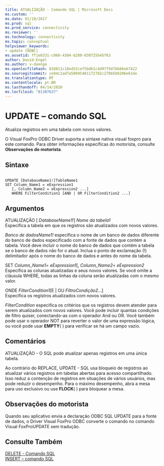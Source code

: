 ```yaml
---
title: ATUALIZAÇÃO - Comando SQL | Microsoft Docs
ms.custom: ''
ms.date: 01/19/2017
ms.prod: sql
ms.prod_service: connectivity
ms.reviewer: ''
ms.technology: connectivity
ms.topic: conceptual
helpviewer_keywords:
- update [ODBC]
ms.assetid: ff1e0331-c060-4304-b280-039725b45f63
author: David-Engel
ms.author: v-daenge
ms.openlocfilehash: 818811c18ed52cef5bdb1c4d97f947bb86e67422
ms.sourcegitcommit: ce94c2ad7a50945481172782c270b5b0206e61de
ms.translationtype: MT
ms.contentlocale: pt-BR
ms.lasthandoff: 04/14/2020
ms.locfileid: "81307637"
---
```

# <a name="update---sql-command"></a>UPDATE – comando SQL
Atualiza registros em uma tabela com novos valores.  
  
 O Visual FoxPro ODBC Driver suporta a sintaxe nativa visual foxpro para este comando. Para obter informações específicas do motorista, consulte **Observações do motorista**.  
  
## <a name="syntax"></a>Sintaxe  
  
```  
  
UPDATE [DatabaseName1!]TableName1  
SET Column_Name1 = eExpression1  
   [, Column_Name2 = eExpression2 ...]  
   WHERE FilterCondition1 [AND | OR FilterCondition2 ...]  
```  
  
## <a name="arguments"></a>Argumentos  
 ATUALIZAÇÃO [ *DatabaseName1!*] *Nome da tabela1*  
 Especifica a tabela em que os registros são atualizados com novos valores.  
  
 *Banco de dadosName1!* especifica o nome de um banco de dados diferente do banco de dados especificado com a fonte de dados que contém a tabela. Você deve incluir o nome do banco de dados que contém a tabela se o banco de dados não for o atual. Inclua o ponto de exclamação (!) delimitador após o nome do banco de dados e antes do nome da tabela.  
  
 SET *Column_Name1*= *eExpression1*[, *Column_Name2*= *eExpression2*  
 Especifica as colunas atualizadas e seus novos valores. Se você omite a cláusula WHERE, todas as linhas da coluna serão atualizadas com o mesmo valor.  
  
 ONDE *FilterCondition1*[E &#124; OU *FiltroCondição2*...]  
 Especifica os registros atualizados com novos valores.  
  
 *FilterCondition* especifica os critérios que os registros devem atender para serem atualizados com novos valores. Você pode incluir quantas condições de filtro quiser, conectando-as com o operador And ou OR. Você também pode usar o operador NOT para reverter o valor de uma expressão lógica, ou você pode usar **EMPTY**( ) para verificar se há um campo vazio.  
  
## <a name="remarks"></a>Comentários  
 ATUALIZAÇÃO - O SQL pode atualizar apenas registros em uma única tabela.  
  
 Ao contrário do REPLACE, UPDATE - SQL usa bloqueio de registros ao atualizar vários registros em tabelas abertas para acesso compartilhado. Isso reduz a contenção de registros em situações de vários usuários, mas pode reduzir o desempenho. Para o máximo desempenho, abra a mesa para uso exclusivo ou use **FLOCK**( ) para bloquear a mesa.  
  
## <a name="driver-remarks"></a>Observações do motorista  
 Quando seu aplicativo envia a declaração ODBC SQL UPDATE para a fonte de dados, o Driver Visual FoxPro ODBC converte o comando no comando Visual FoxProUPDATE sem tradução.  
  
## <a name="see-also"></a>Consulte Também  
 [DELETE - Comando SQL](../../odbc/microsoft/delete-sql-command.md)   
 [INSERT – comando SQL](../../odbc/microsoft/insert-sql-command.md)
